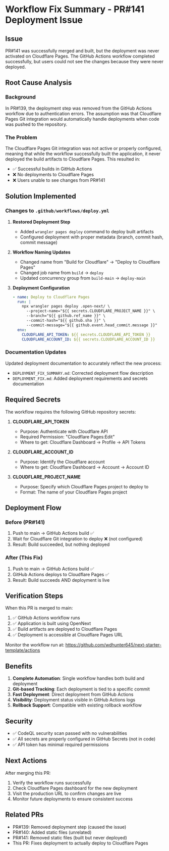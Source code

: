 # Workflow Fix Summary - PR#141 Deployment Issue

## Issue
PR#141 was successfully merged and built, but the deployment was never activated on Cloudflare Pages. The GitHub Actions workflow completed successfully, but users could not see the changes because they were never deployed.

## Root Cause Analysis

### Background
In PR#139, the deployment step was removed from the GitHub Actions workflow due to authentication errors. The assumption was that Cloudflare Pages Git integration would automatically handle deployments when code was pushed to the repository.

### The Problem
The Cloudflare Pages Git integration was not active or properly configured, meaning that while the workflow successfully built the application, it never deployed the build artifacts to Cloudflare Pages. This resulted in:
- ✅ Successful builds in GitHub Actions
- ❌ No deployments to Cloudflare Pages
- ❌ Users unable to see changes from PR#141

## Solution Implemented

### Changes to `.github/workflows/deploy.yml`

1. **Restored Deployment Step**
   - Added `wrangler pages deploy` command to deploy built artifacts
   - Configured deployment with proper metadata (branch, commit hash, commit message)

2. **Workflow Naming Updates**
   - Changed name from "Build for Cloudflare" → "Deploy to Cloudflare Pages"
   - Changed job name from `build` → `deploy`
   - Updated concurrency group from `build-main` → `deploy-main`

3. **Deployment Configuration**
   ```yaml
   - name: Deploy to Cloudflare Pages
     run: |
       npx wrangler pages deploy .open-next/ \
         --project-name="${{ secrets.CLOUDFLARE_PROJECT_NAME }}" \
         --branch="${{ github.ref_name }}" \
         --commit-hash="${{ github.sha }}" \
         --commit-message="${{ github.event.head_commit.message }}"
     env:
       CLOUDFLARE_API_TOKEN: ${{ secrets.CLOUDFLARE_API_TOKEN }}
       CLOUDFLARE_ACCOUNT_ID: ${{ secrets.CLOUDFLARE_ACCOUNT_ID }}
   ```

### Documentation Updates

Updated deployment documentation to accurately reflect the new process:
- `DEPLOYMENT_FIX_SUMMARY.md`: Corrected deployment flow description
- `DEPLOYMENT_FIX.md`: Added deployment requirements and secrets documentation

## Required Secrets

The workflow requires the following GitHub repository secrets:

1. **CLOUDFLARE_API_TOKEN**
   - Purpose: Authenticate with Cloudflare API
   - Required Permission: "Cloudflare Pages:Edit"
   - Where to get: Cloudflare Dashboard → Profile → API Tokens

2. **CLOUDFLARE_ACCOUNT_ID**
   - Purpose: Identify the Cloudflare account
   - Where to get: Cloudflare Dashboard → Account → Account ID

3. **CLOUDFLARE_PROJECT_NAME**
   - Purpose: Specify which Cloudflare Pages project to deploy to
   - Format: The name of your Cloudflare Pages project

## Deployment Flow

### Before (PR#141)
1. Push to main → GitHub Actions build ✅
2. Wait for Cloudflare Git integration to deploy ❌ (not configured)
3. Result: Build succeeded, but nothing deployed

### After (This Fix)
1. Push to main → GitHub Actions build ✅
2. GitHub Actions deploys to Cloudflare Pages ✅
3. Result: Build succeeds AND deployment is live

## Verification Steps

When this PR is merged to main:

1. ✅ GitHub Actions workflow runs
2. ✅ Application is built using OpenNext
3. ✅ Build artifacts are deployed to Cloudflare Pages
4. ✅ Deployment is accessible at Cloudflare Pages URL

Monitor the workflow run at: https://github.com/wdhunter645/next-starter-template/actions

## Benefits

1. **Complete Automation**: Single workflow handles both build and deployment
2. **Git-based Tracking**: Each deployment is tied to a specific commit
3. **Fast Deployment**: Direct deployment from GitHub Actions
4. **Visibility**: Deployment status visible in GitHub Actions logs
5. **Rollback Support**: Compatible with existing rollback workflow

## Security

- ✅ CodeQL security scan passed with no vulnerabilities
- ✅ All secrets are properly configured in GitHub Secrets (not in code)
- ✅ API token has minimal required permissions

## Next Actions

After merging this PR:
1. Verify the workflow runs successfully
2. Check Cloudflare Pages dashboard for the new deployment
3. Visit the production URL to confirm changes are live
4. Monitor future deployments to ensure consistent success

## Related PRs

- PR#139: Removed deployment step (caused the issue)
- PR#140: Added static files (unrelated)
- PR#141: Removed static files (built but never deployed)
- This PR: Fixes deployment to actually deploy to Cloudflare Pages

